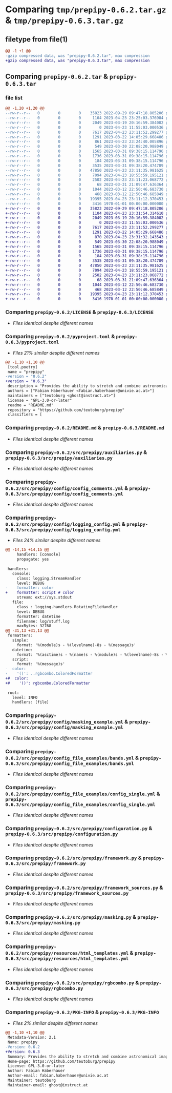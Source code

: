 # Comparing `tmp/prepipy-0.6.2.tar.gz` & `tmp/prepipy-0.6.3.tar.gz`

## filetype from file(1)

```diff
@@ -1 +1 @@
-gzip compressed data, was "prepipy-0.6.2.tar", max compression
+gzip compressed data, was "prepipy-0.6.3.tar", max compression
```

## Comparing `prepipy-0.6.2.tar` & `prepipy-0.6.3.tar`

### file list

```diff
@@ -1,20 +1,20 @@
--rw-r--r--   0        0        0    35823 2022-09-29 09:47:18.805206 prepipy-0.6.2/LICENSE
--rw-r--r--   0        0        0     1104 2023-04-23 23:25:03.376984 prepipy-0.6.2/pyproject.toml
--rw-r--r--   0        0        0     2049 2023-03-19 20:16:59.384002 prepipy-0.6.2/README.md
--rw-r--r--   0        0        0        0 2023-04-23 11:55:03.000536 prepipy-0.6.2/src/prepipy/__init__.py
--rw-r--r--   0        0        0     7617 2023-04-23 23:11:52.299277 prepipy-0.6.2/src/prepipy/auxiliaries.py
--rw-r--r--   0        0        0     1291 2023-03-22 14:05:29.668486 prepipy-0.6.2/src/prepipy/config/config_comments.yml
--rw-r--r--   0        0        0      861 2023-04-23 23:24:40.005896 prepipy-0.6.2/src/prepipy/config/logging_config.yml
--rw-r--r--   0        0        0      549 2023-03-30 22:08:20.988049 prepipy-0.6.2/src/prepipy/config/masking_example.yml
--rw-r--r--   0        0        0     1565 2023-03-31 09:38:15.114796 prepipy-0.6.2/src/prepipy/config_file_examples/bands.yml
--rw-r--r--   0        0        0     1736 2023-03-31 09:38:15.114796 prepipy-0.6.2/src/prepipy/config_file_examples/config_single.yml
--rw-r--r--   0        0        0      184 2023-03-31 09:38:15.114796 prepipy-0.6.2/src/prepipy/config_file_examples/mask.yml
--rw-r--r--   0        0        0     3535 2023-03-31 09:38:20.474789 prepipy-0.6.2/src/prepipy/configuration.py
--rw-r--r--   0        0        0    47850 2023-04-23 23:11:35.981625 prepipy-0.6.2/src/prepipy/framework.py
--rw-r--r--   0        0        0     7094 2023-04-23 18:55:59.195121 prepipy-0.6.2/src/prepipy/framework_sources.py
--rw-r--r--   0        0        0     2502 2023-04-23 23:11:23.068772 prepipy-0.6.2/src/prepipy/masking.py
--rw-r--r--   0        0        0       68 2023-03-31 21:09:47.636364 prepipy-0.6.2/src/prepipy/resources/grey_values.yml
--rw-r--r--   0        0        0     1044 2023-03-12 22:50:46.683730 prepipy-0.6.2/src/prepipy/resources/html_templates.yml
--rw-r--r--   0        0        0      468 2023-03-12 22:50:46.685849 prepipy-0.6.2/src/prepipy/resources/stiff_params.yml
--rw-r--r--   0        0        0    19395 2023-04-23 23:11:12.370453 prepipy-0.6.2/src/prepipy/rgbcombo.py
--rw-r--r--   0        0        0     3416 1970-01-01 00:00:00.000000 prepipy-0.6.2/PKG-INFO
+-rw-r--r--   0        0        0    35823 2022-09-29 09:47:18.805206 prepipy-0.6.3/LICENSE
+-rw-r--r--   0        0        0     1104 2023-04-23 23:31:54.314610 prepipy-0.6.3/pyproject.toml
+-rw-r--r--   0        0        0     2049 2023-03-19 20:16:59.384002 prepipy-0.6.3/README.md
+-rw-r--r--   0        0        0        0 2023-04-23 11:55:03.000536 prepipy-0.6.3/src/prepipy/__init__.py
+-rw-r--r--   0        0        0     7617 2023-04-23 23:11:52.299277 prepipy-0.6.3/src/prepipy/auxiliaries.py
+-rw-r--r--   0        0        0     1291 2023-03-22 14:05:29.668486 prepipy-0.6.3/src/prepipy/config/config_comments.yml
+-rw-r--r--   0        0        0      870 2023-04-23 23:31:32.143543 prepipy-0.6.3/src/prepipy/config/logging_config.yml
+-rw-r--r--   0        0        0      549 2023-03-30 22:08:20.988049 prepipy-0.6.3/src/prepipy/config/masking_example.yml
+-rw-r--r--   0        0        0     1565 2023-03-31 09:38:15.114796 prepipy-0.6.3/src/prepipy/config_file_examples/bands.yml
+-rw-r--r--   0        0        0     1736 2023-03-31 09:38:15.114796 prepipy-0.6.3/src/prepipy/config_file_examples/config_single.yml
+-rw-r--r--   0        0        0      184 2023-03-31 09:38:15.114796 prepipy-0.6.3/src/prepipy/config_file_examples/mask.yml
+-rw-r--r--   0        0        0     3535 2023-03-31 09:38:20.474789 prepipy-0.6.3/src/prepipy/configuration.py
+-rw-r--r--   0        0        0    47850 2023-04-23 23:11:35.981625 prepipy-0.6.3/src/prepipy/framework.py
+-rw-r--r--   0        0        0     7094 2023-04-23 18:55:59.195121 prepipy-0.6.3/src/prepipy/framework_sources.py
+-rw-r--r--   0        0        0     2502 2023-04-23 23:11:23.068772 prepipy-0.6.3/src/prepipy/masking.py
+-rw-r--r--   0        0        0       68 2023-03-31 21:09:47.636364 prepipy-0.6.3/src/prepipy/resources/grey_values.yml
+-rw-r--r--   0        0        0     1044 2023-03-12 22:50:46.683730 prepipy-0.6.3/src/prepipy/resources/html_templates.yml
+-rw-r--r--   0        0        0      468 2023-03-12 22:50:46.685849 prepipy-0.6.3/src/prepipy/resources/stiff_params.yml
+-rw-r--r--   0        0        0    19395 2023-04-23 23:11:12.370453 prepipy-0.6.3/src/prepipy/rgbcombo.py
+-rw-r--r--   0        0        0     3416 1970-01-01 00:00:00.000000 prepipy-0.6.3/PKG-INFO
```

### Comparing `prepipy-0.6.2/LICENSE` & `prepipy-0.6.3/LICENSE`

 * *Files identical despite different names*

### Comparing `prepipy-0.6.2/pyproject.toml` & `prepipy-0.6.3/pyproject.toml`

 * *Files 21% similar despite different names*

```diff
@@ -1,10 +1,10 @@
 [tool.poetry]
 name = "prepipy"
-version = "0.6.2"
+version = "0.6.3"
 description = "Provides the ability to stretch and combine astronomical images from multiple bands into (RGB) colour images."
 authors = ["Fabian Haberhauer <fabian.haberhauer@univie.ac.at>"]
 maintainers = ["teutoburg <ghost@instruct.at>"]
 license = "GPL-3.0-or-later"
 readme = "README.md"
 repository = "https://github.com/teutoburg/prepipy"
 classifiers = [
```

### Comparing `prepipy-0.6.2/README.md` & `prepipy-0.6.3/README.md`

 * *Files identical despite different names*

### Comparing `prepipy-0.6.2/src/prepipy/auxiliaries.py` & `prepipy-0.6.3/src/prepipy/auxiliaries.py`

 * *Files identical despite different names*

### Comparing `prepipy-0.6.2/src/prepipy/config/config_comments.yml` & `prepipy-0.6.3/src/prepipy/config/config_comments.yml`

 * *Files identical despite different names*

### Comparing `prepipy-0.6.2/src/prepipy/config/logging_config.yml` & `prepipy-0.6.3/src/prepipy/config/logging_config.yml`

 * *Files 24% similar despite different names*

```diff
@@ -14,15 +14,15 @@
     handlers: [console]
     propagate: yes
 
 handlers:
   console:
     class: logging.StreamHandler
     level: DEBUG
-    formatter: color
+    formatter: script # color
     stream: ext://sys.stdout
   file:
     class : logging.handlers.RotatingFileHandler
     level: DEBUG
     formatter: datetime
     filename: log/stuff.log
     maxBytes: 32768
@@ -31,13 +31,13 @@
 formatters:
   simple:
     format: '%(module)s - %(levelname)-8s - %(message)s'
   datetime:
     format: '%(asctime)s - %(name)s - %(module)s - %(levelname)-8s - %(message)s'
   script:
     format: '%(message)s'
-  color:
-    '()': ..rgbcombo.ColoredFormatter
+#  color:
+#    '()': rgbcombo.ColoredFormatter
 
 root:
   level: INFO
   handlers: [file]
```

### Comparing `prepipy-0.6.2/src/prepipy/config/masking_example.yml` & `prepipy-0.6.3/src/prepipy/config/masking_example.yml`

 * *Files identical despite different names*

### Comparing `prepipy-0.6.2/src/prepipy/config_file_examples/bands.yml` & `prepipy-0.6.3/src/prepipy/config_file_examples/bands.yml`

 * *Files identical despite different names*

### Comparing `prepipy-0.6.2/src/prepipy/config_file_examples/config_single.yml` & `prepipy-0.6.3/src/prepipy/config_file_examples/config_single.yml`

 * *Files identical despite different names*

### Comparing `prepipy-0.6.2/src/prepipy/configuration.py` & `prepipy-0.6.3/src/prepipy/configuration.py`

 * *Files identical despite different names*

### Comparing `prepipy-0.6.2/src/prepipy/framework.py` & `prepipy-0.6.3/src/prepipy/framework.py`

 * *Files identical despite different names*

### Comparing `prepipy-0.6.2/src/prepipy/framework_sources.py` & `prepipy-0.6.3/src/prepipy/framework_sources.py`

 * *Files identical despite different names*

### Comparing `prepipy-0.6.2/src/prepipy/masking.py` & `prepipy-0.6.3/src/prepipy/masking.py`

 * *Files identical despite different names*

### Comparing `prepipy-0.6.2/src/prepipy/resources/html_templates.yml` & `prepipy-0.6.3/src/prepipy/resources/html_templates.yml`

 * *Files identical despite different names*

### Comparing `prepipy-0.6.2/src/prepipy/rgbcombo.py` & `prepipy-0.6.3/src/prepipy/rgbcombo.py`

 * *Files identical despite different names*

### Comparing `prepipy-0.6.2/PKG-INFO` & `prepipy-0.6.3/PKG-INFO`

 * *Files 2% similar despite different names*

```diff
@@ -1,10 +1,10 @@
 Metadata-Version: 2.1
 Name: prepipy
-Version: 0.6.2
+Version: 0.6.3
 Summary: Provides the ability to stretch and combine astronomical images from multiple bands into (RGB) colour images.
 Home-page: https://github.com/teutoburg/prepipy
 License: GPL-3.0-or-later
 Author: Fabian Haberhauer
 Author-email: fabian.haberhauer@univie.ac.at
 Maintainer: teutoburg
 Maintainer-email: ghost@instruct.at
```

